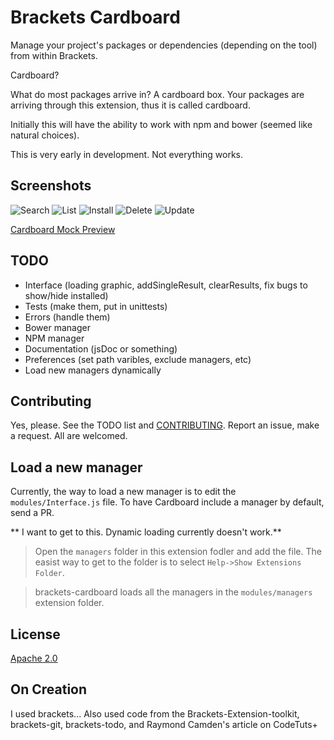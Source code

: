 # Brackets Cardboard

Manage your project's packages or dependencies (depending on the tool) from within Brackets.

Cardboard?

What do most packages arrive in? A cardboard box. Your packages are arriving through this extension, thus it is called cardboard.

Initially this will have the ability to work with npm and bower (seemed like natural choices).

This is very early in development. Not everything works.

## Screenshots
![Search]()
![List]()
![Install]()
![Delete]()
![Update]()

[Cardboard Mock Preview]()

## TODO
* Interface (loading graphic, addSingleResult, clearResults, fix bugs to show/hide installed)
* Tests (make them, put in unittests)
* Errors (handle them)
* Bower manager
* NPM manager
* Documentation (jsDoc or something)
* Preferences (set path varibles, exclude managers, etc)
* Load new managers dynamically

## Contributing

Yes, please. See the TODO list and [CONTRIBUTING](CONTRIBUTING.MD). Report an issue, make a request. All are welcomed.

## Load a new manager

Currently, the way to load a new manager is to edit the `modules/Interface.js` file.
To have Cardboard include a manager by default, send a PR.

** I want to get to this. Dynamic loading currently doesn't work.**

>Open the `managers` folder in this extension fodler and add the file. The easist way to get to the folder is to select `Help->Show Extensions Folder`.

>brackets-cardboard loads all the managers in the `modules/managers` extension folder.

## License
[Apache 2.0](LICENSE)

## On Creation
I used brackets...
Also used code from the Brackets-Extension-toolkit, brackets-git, brackets-todo, and Raymond Camden's article on CodeTuts+


